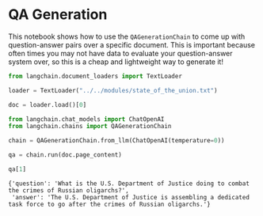 # QA Generation
This notebook shows how to use the `QAGenerationChain` to come up with question-answer pairs over a specific document.
This is important because often times you may not have data to evaluate your question-answer system over, so this is a cheap and lightweight way to generate it!


```python
from langchain.document_loaders import TextLoader
```


```python
loader = TextLoader("../../modules/state_of_the_union.txt")
```


```python
doc = loader.load()[0]
```


```python
from langchain.chat_models import ChatOpenAI
from langchain.chains import QAGenerationChain

chain = QAGenerationChain.from_llm(ChatOpenAI(temperature=0))
```


```python
qa = chain.run(doc.page_content)
```


```python
qa[1]
```




    {'question': 'What is the U.S. Department of Justice doing to combat the crimes of Russian oligarchs?',
     'answer': 'The U.S. Department of Justice is assembling a dedicated task force to go after the crimes of Russian oligarchs.'}




```python

```
